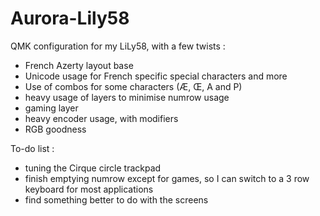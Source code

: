 # Aurora-Lily58

QMK configuration for my LiLy58, with a few twists :
- French Azerty layout base
- Unicode usage for French specific special characters and more
- Use of combos for some characters (Æ, Œ, A and P)
- heavy usage of layers to minimise numrow usage
- gaming layer
- heavy encoder usage, with modifiers
- RGB goodness


To-do list :
- tuning the Cirque circle trackpad
- finish emptying numrow except for games, so I can switch to a 3 row keyboard for most applications
- find something better to do with the screens
